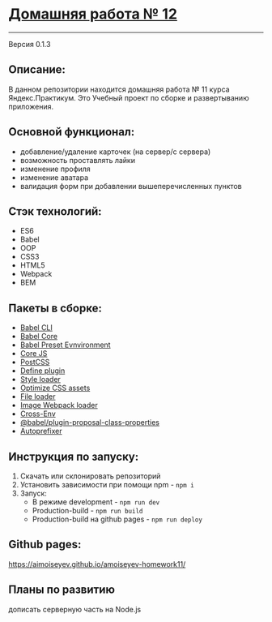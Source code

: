 # [Домашняя работа № 12](https://aimoiseyev.github.io/amoiseyev-homework11/)
***
Версия 0.1.3

## Описание:
В данном репозитории находится домашняя работа № 11 курса Яндекс.Практикум. Это Учебный проект по сборке и развертыванию приложения.

## Основной функционал: 
- добавление/удаление карточек (на сервер/с сервера)
- возможность проставлять лайки
- изменение профиля
- изменение аватара
- валидация форм при добавлении вышеперечисленных пунктов

## Стэк технологий:
- ES6
- Babel
- OOP
- CSS3
- HTML5
- Webpack
- BEM

## Пакеты в сборке:
- [Babel CLI](https://babeljs.io/docs/en/babel-cli#docsNav)
- [Babel Core](https://babeljs.io/docs/en/babel-core)
- [Babel Preset Evnvironment](https://babeljs.io/docs/en/babel-preset-env#docsNav)
- [Сore JS](https://github.com/zloirock/core-js#readme)
- [PostCSS](https://postcss.org/)
- [Define plugin](https://webpack.js.org/plugins/define-plugin/)
- [Style loader](https://github.com/webpack-contrib/style-loader)
- [Optimize CSS assets](https://www.npmjs.com/package/optimize-css-assets-webpack-plugin)
- [File loader](https://github.com/webpack-contrib/file-loader)
- [Image Webpack loader](https://www.npmjs.com/package/image-webpack-loader)
- [Cross-Env](https://www.npmjs.com/package/cross-env)
- [@babel/plugin-proposal-class-properties](https://babeljs.io/docs/en/babel-plugin-proposal-class-properties#installation)
- [Autoprefixer](https://github.com/postcss/autoprefixer#readme)

## Инструкция по запуску:
1. Скачать или склонировать репозиторий
2. Установить зависимости при помощи npm - `npm i`
3. Запуск:
    - В режиме development - `npm run dev`
    - Production-build - `npm run build`
    - Production-build на github pages - `npm run deploy`

## Github pages:
https://aimoiseyev.github.io/amoiseyev-homework11/

## Планы по развитию
дописать серверную часть на Node.js
